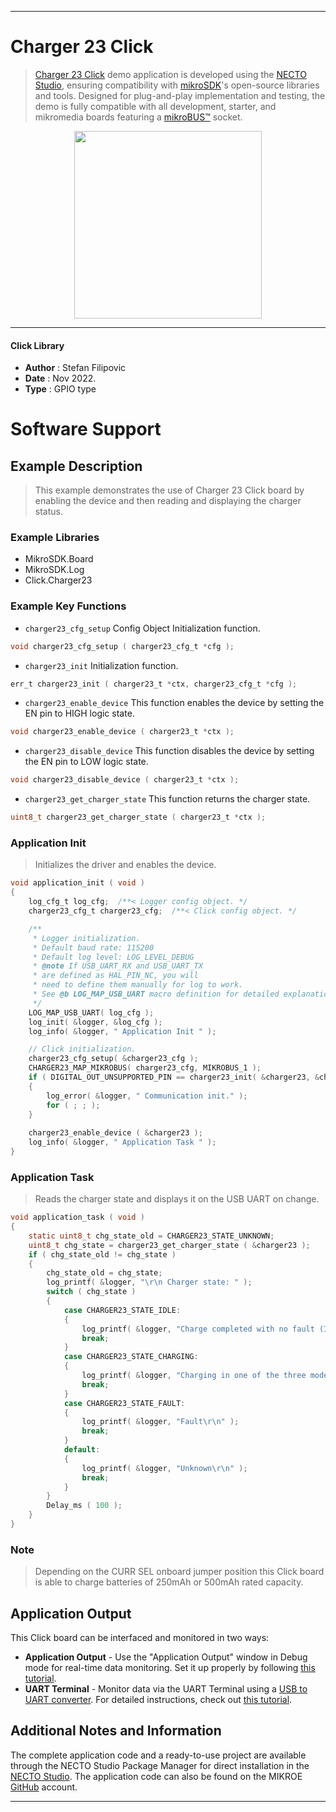 
---
# Charger 23 Click

> [Charger 23 Click](https://www.mikroe.com/?pid_product=MIKROE-5573) demo application is developed using
the [NECTO Studio](https://www.mikroe.com/necto), ensuring compatibility with [mikroSDK](https://www.mikroe.com/mikrosdk)'s
open-source libraries and tools. Designed for plug-and-play implementation and testing, the demo is fully compatible with
all development, starter, and mikromedia boards featuring a [mikroBUS&trade;](https://www.mikroe.com/mikrobus) socket.

<p align="center">
  <img src="https://www.mikroe.com/?pid_product=MIKROE-5573&image=1" height=300px>
</p>

---

#### Click Library

- **Author**        : Stefan Filipovic
- **Date**          : Nov 2022.
- **Type**          : GPIO type

# Software Support

## Example Description

> This example demonstrates the use of Charger 23 Click board by enabling the device and then reading and displaying the charger status.

### Example Libraries

- MikroSDK.Board
- MikroSDK.Log
- Click.Charger23

### Example Key Functions

- `charger23_cfg_setup` Config Object Initialization function.
```c
void charger23_cfg_setup ( charger23_cfg_t *cfg );
```

- `charger23_init` Initialization function.
```c
err_t charger23_init ( charger23_t *ctx, charger23_cfg_t *cfg );
```

- `charger23_enable_device` This function enables the device by setting the EN pin to HIGH logic state.
```c
void charger23_enable_device ( charger23_t *ctx );
```

- `charger23_disable_device` This function disables the device by setting the EN pin to LOW logic state.
```c
void charger23_disable_device ( charger23_t *ctx );
```

- `charger23_get_charger_state` This function returns the charger state.
```c
uint8_t charger23_get_charger_state ( charger23_t *ctx );
```

### Application Init

> Initializes the driver and enables the device.

```c
void application_init ( void )
{
    log_cfg_t log_cfg;  /**< Logger config object. */
    charger23_cfg_t charger23_cfg;  /**< Click config object. */

    /** 
     * Logger initialization.
     * Default baud rate: 115200
     * Default log level: LOG_LEVEL_DEBUG
     * @note If USB_UART_RX and USB_UART_TX 
     * are defined as HAL_PIN_NC, you will 
     * need to define them manually for log to work. 
     * See @b LOG_MAP_USB_UART macro definition for detailed explanation.
     */
    LOG_MAP_USB_UART( log_cfg );
    log_init( &logger, &log_cfg );
    log_info( &logger, " Application Init " );

    // Click initialization.
    charger23_cfg_setup( &charger23_cfg );
    CHARGER23_MAP_MIKROBUS( charger23_cfg, MIKROBUS_1 );
    if ( DIGITAL_OUT_UNSUPPORTED_PIN == charger23_init( &charger23, &charger23_cfg ) ) 
    {
        log_error( &logger, " Communication init." );
        for ( ; ; );
    }
    
    charger23_enable_device ( &charger23 );
    log_info( &logger, " Application Task " );
}
```

### Application Task

> Reads the charger state and displays it on the USB UART on change.

```c
void application_task ( void )
{
    static uint8_t chg_state_old = CHARGER23_STATE_UNKNOWN;
    uint8_t chg_state = charger23_get_charger_state ( &charger23 );
    if ( chg_state_old != chg_state )
    {
        chg_state_old = chg_state;
        log_printf( &logger, "\r\n Charger state: " );
        switch ( chg_state )
        {
            case CHARGER23_STATE_IDLE:
            {
                log_printf( &logger, "Charge completed with no fault (Inhibit) or Standby\r\n" );
                break;
            }
            case CHARGER23_STATE_CHARGING:
            {
                log_printf( &logger, "Charging in one of the three modes\r\n" );
                break;
            }
            case CHARGER23_STATE_FAULT:
            {
                log_printf( &logger, "Fault\r\n" );
                break;
            }
            default:
            {
                log_printf( &logger, "Unknown\r\n" );
                break;
            }
        }
        Delay_ms ( 100 );
    }
}
```

### Note

> Depending on the CURR SEL onboard jumper position this Click board is able to charge batteries of 250mAh or 500mAh rated capacity.

## Application Output

This Click board can be interfaced and monitored in two ways:
- **Application Output** - Use the "Application Output" window in Debug mode for real-time data monitoring.
Set it up properly by following [this tutorial](https://www.youtube.com/watch?v=ta5yyk1Woy4).
- **UART Terminal** - Monitor data via the UART Terminal using
a [USB to UART converter](https://www.mikroe.com/click/interface/usb?interface*=uart,uart). For detailed instructions,
check out [this tutorial](https://help.mikroe.com/necto/v2/Getting%20Started/Tools/UARTTerminalTool).

## Additional Notes and Information

The complete application code and a ready-to-use project are available through the NECTO Studio Package Manager for 
direct installation in the [NECTO Studio](https://www.mikroe.com/necto). The application code can also be found on
the MIKROE [GitHub](https://github.com/MikroElektronika/mikrosdk_click_v2) account.

---
